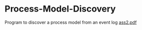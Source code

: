 # Process-Model-Discovery
Program to discover a process model from an event log
[ass2.pdf](https://github.com/ybotf/Process-Model-Discovery/files/12012325/ass2.pdf)
